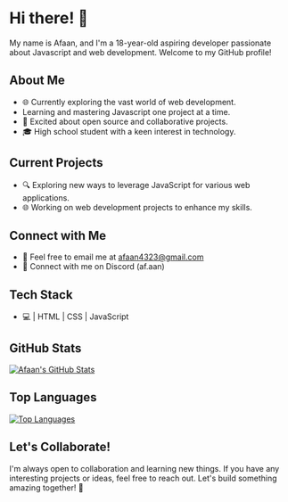 # Hi there! 👋

My name is Afaan, and I'm a 18-year-old aspiring developer passionate about Javascript and web development. Welcome to my GitHub profile!

## About Me
- 🌐 Currently exploring the vast world of web development.
-   Learning and mastering Javascript one project at a time.
- 🚀 Excited about open source and collaborative projects.
- 🎓 High school student with a keen interest in technology.

## Current Projects
- 🔍 Exploring new ways to leverage JavaScript for various web applications.
- 🌐 Working on web development projects to enhance my skills.

## Connect with Me
- 📧 Feel free to email me at afaan4323@gmail.com
- 👾 Connect with me on Discord (af.aan)
## Tech Stack
- 💻 | HTML | CSS | JavaScript

## GitHub Stats
[![Afaan's GitHub Stats](https://github-readme-stats.vercel.app/api?username=Afaan0001&show_icons=true&theme=radical)](https://github.com/Afaan0001)

## Top Languages
[![Top Languages](https://github-readme-stats.vercel.app/api/top-langs/?username=Afaan0001&layout=compact)](https://github.com/Afaan0001)

## Let's Collaborate!
I'm always open to collaboration and learning new things. If you have any interesting projects or ideas, feel free to reach out. Let's build something amazing together! 🚀
